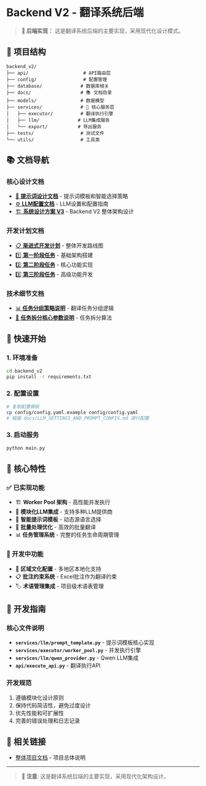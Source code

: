 # Backend V2 - 翻译系统后端

> **🚀 后端实现：** 这是翻译系统后端的主要实现，采用现代化设计模式。

## 📁 项目结构

```
backend_v2/
├── api/                    # API路由层
├── config/                 # 配置管理
├── database/              # 数据库相关
├── docs/                  # 📚 文档目录
├── models/                # 数据模型
├── services/              # 🚀 核心服务层
│   ├── executor/          # 翻译执行引擎
│   ├── llm/              # LLM集成服务
│   └── export/           # 导出服务
├── tests/                 # 测试文件
└── utils/                 # 工具类
```

## 📚 文档导航

### 核心设计文档
- [🎯 **提示词设计文档**](docs/prompt_design.md) - 提示词模板和智能选择策略
- [⚙️ **LLM配置文档**](docs/LLM_SETTINGS_AND_PROMPT_CONFIG.md) - LLM设置和配置指南
- [🏗️ **系统设计方案 V3**](docs/系统设计方案_v3.md) - Backend V2 整体架构设计

### 开发计划文档
- [📋 **渐进式开发计划**](docs/渐进式开发计划.md) - 整体开发路线图
- [1️⃣ **第一阶段任务**](docs/第一阶段任务.md) - 基础架构搭建
- [2️⃣ **第二阶段任务**](docs/第二阶段任务.md) - 核心功能实现
- [3️⃣ **第三阶段任务**](docs/第三阶段任务.md) - 高级功能开发

### 技术细节文档
- [📊 **任务分组策略说明**](docs/任务分组策略说明.md) - 翻译任务分组逻辑
- [🔧 **任务拆分核心参数说明**](docs/任务拆分核心参数说明.md) - 任务拆分算法

## 🚀 快速开始

### 1. 环境准备
```bash
cd backend_v2
pip install -r requirements.txt
```

### 2. 配置设置
```bash
# 复制配置模板
cp config/config.yaml.example config/config.yaml
# 根据 docs/LLM_SETTINGS_AND_PROMPT_CONFIG.md 进行配置
```

### 3. 启动服务
```bash
python main.py
```

## 🎯 核心特性

### ✅ 已实现功能
- 🏗️ **Worker Pool 架构** - 高性能并发执行
- 🧩 **模块化LLM集成** - 支持多种LLM提供商
- 📝 **智能提示词模板** - 动态源语言选择
- 🔄 **批量处理优化** - 高效的批量翻译
- 📊 **任务管理系统** - 完整的任务生命周期管理

### 🚧 开发中功能
- 🎨 **区域文化配置** - 多地区本地化支持
- 📋 **批注约束系统** - Excel批注作为翻译约束
- 🏷️ **术语管理集成** - 项目级术语表管理

## 📖 开发指南

### 核心文件说明
- **`services/llm/prompt_template.py`** - 提示词模板核心实现
- **`services/executor/worker_pool.py`** - 并发执行引擎
- **`services/llm/qwen_provider.py`** - Qwen LLM集成
- **`api/execute_api.py`** - 翻译执行API

### 开发规范
1. 遵循模块化设计原则
2. 保持代码简洁性，避免过度设计
3. 优先性能和可扩展性
4. 完善的错误处理和日志记录

## 🔗 相关链接

- [整体项目文档](../README.md) - 项目总体说明

---

> **📝 注意**: 这是翻译系统后端的主要实现，采用现代化架构设计。